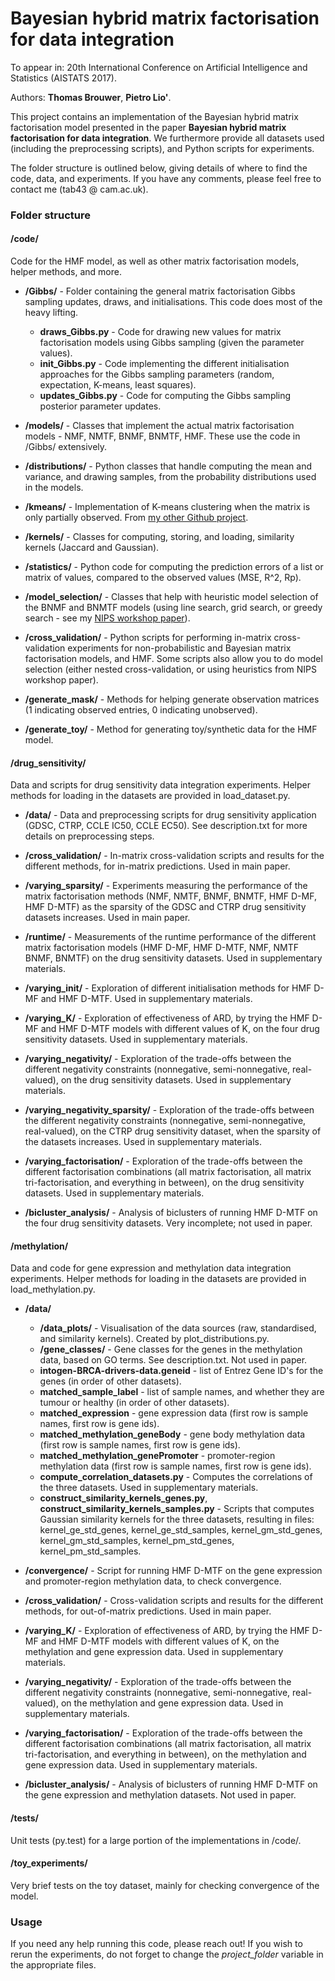 # Bayesian hybrid matrix factorisation for data integration

To appear in: 20th International Conference on Artificial Intelligence and Statistics (AISTATS 2017).

Authors: **Thomas Brouwer**, **Pietro Lio'**.

This project contains an implementation of the Bayesian hybrid matrix factorisation model presented in the paper **Bayesian hybrid matrix factorisation for data integration**. We furthermore provide all datasets used (including the preprocessing scripts), and Python scripts for experiments.

The folder structure is outlined below, giving details of where to find the code, data, and experiments. If you have any comments, please feel free to contact me (tab43 @ cam.ac.uk).


### Folder structure


#### /code/
Code for the HMF model, as well as other matrix factorisation models, helper methods, and more.
- **/Gibbs/** - Folder containing the general matrix factorisation Gibbs sampling updates, draws, and initialisations. This code does most of the heavy lifting.

  - **draws_Gibbs.py** - Code for drawing new values for matrix factorisation models using Gibbs sampling (given the parameter values).
  - **init_Gibbs.py** - Code implementing the different initialisation approaches for the Gibbs sampling parameters (random, expectation, K-means, least squares).
  - **updates_Gibbs.py** - Code for computing the Gibbs sampling posterior parameter updates.

- **/models/** - Classes that implement the actual matrix factorisation models - NMF, NMTF, BNMF, BNMTF, HMF. These use the code in /Gibbs/ extensively.

- **/distributions/** - Python classes that handle computing the mean and variance, and drawing samples, from the probability distributions used in the models.

- **/kmeans/** - Implementation of K-means clustering when the matrix is only partially observed. From [my other Github project](https://github.com/ThomasBrouwer/kmeans_missing).

- **/kernels/** - Classes for computing, storing, and loading, similarity kernels (Jaccard and Gaussian).

- **/statistics/** - Python code for computing the prediction errors of a list or matrix of values, compared to the observed values (MSE, R^2, Rp).

- **/model_selection/** - Classes that help with heuristic model selection of the BNMF and BNMTF models (using line search, grid search, or greedy search - see my [NIPS workshop paper](http://arxiv.org/abs/1610.08127)).

- **/cross_validation/** - Python scripts for performing in-matrix cross-validation experiments for non-probabilistic and Bayesian matrix factorisation models, and HMF. Some scripts also allow you to do model selection (either nested cross-validation, or using heuristics from NIPS workshop paper).

- **/generate_mask/** - Methods for helping generate observation matrices (1 indicating observed entries, 0 indicating unobserved).

- **/generate_toy/** - Method for generating toy/synthetic data for the HMF model.


#### /drug_sensitivity/
Data and scripts for drug sensitivity data integration experiments. Helper methods for loading in the datasets are provided in load_dataset.py.

- **/data/** - Data and preprocessing scripts for drug sensitivity application (GDSC, CTRP, CCLE IC50, CCLE EC50). See description.txt for more details on preprocessing steps.

- **/cross_validation/** - In-matrix cross-validation scripts and results for the different methods, for in-matrix predictions. Used in main paper.

- **/varying_sparsity/** - Experiments measuring the performance of the matrix factorisation methods (NMF, NMTF, BNMF, BNMTF, HMF D-MF, HMF D-MTF) as the sparsity of the GDSC and CTRP drug sensitivity datasets increases. Used in main paper.

- **/runtime/** - Measurements of the runtime performance of the different matrix factorisation models (HMF D-MF, HMF D-MTF, NMF, NMTF BNMF, BNMTF) on the drug sensitivity datasets. Used in supplementary materials.

- **/varying_init/** - Exploration of different initialisation methods for HMF D-MF and HMF D-MTF. Used in supplementary materials.

- **/varying_K/** - Exploration of effectiveness of ARD, by trying the HMF D-MF and HMF D-MTF models with different values of K, on the four drug sensitivity datasets. Used in supplementary materials.

- **/varying_negativity/** - Exploration of the trade-offs between the different negativity constraints (nonnegative, semi-nonnegative, real-valued), on the drug sensitivity datasets. Used in supplementary materials.

- **/varying_negativity_sparsity/** - Exploration of the trade-offs between the different negativity constraints (nonnegative, semi-nonnegative, real-valued), on the CTRP drug sensitivity dataset, when the sparsity of the datasets increases. Used in supplementary materials.

- **/varying_factorisation/** - Exploration of the trade-offs between the different factorisation combinations (all matrix factorisation, all matrix tri-factorisation, and everything in between), on the drug sensitivity datasets. Used in supplementary materials.

- **/bicluster_analysis/** - Analysis of biclusters of running HMF D-MTF on the four drug sensitivity datasets. Very incomplete; not used in paper.


#### /methylation/
Data and code for gene expression and methylation data integration experiments. Helper methods for loading in the datasets are provided in load_methylation.py.

- **/data/**
  - **/data_plots/** - Visualisation of the data sources (raw, standardised, and similarity kernels). Created by plot_distributions.py.
  - **/gene_classes/** - Gene classes for the genes in the methylation data, based on GO terms. See description.txt. Not used in paper.
  - **intogen-BRCA-drivers-data.geneid** - list of Entrez Gene ID's for the genes (in order of other datasets).
  - **matched_sample_label** - list of sample names, and whether they are tumour or healthy (in order of other datasets).
  - **matched_expression** - gene expression data (first row is sample names, first row is gene ids).
  - **matched_methylation_geneBody** - gene body methylation data (first row is sample names, first row is gene ids).
  - **matched_methylation_genePromoter** - promoter-region methylation data (first row is sample names, first row is gene ids).
  - **compute_correlation_datasets.py** - Computes the correlations of the three datasets. Used in supplementary materials.
  - **construct_similarity_kernels_genes.py**, **construct_similarity_kernels_samples.py** - Scripts that computes Gaussian similarity kernels for the three datasets, resulting in files: kernel_ge_std_genes, kernel_ge_std_samples, kernel_gm_std_genes, kernel_gm_std_samples, kernel_pm_std_genes, kernel_pm_std_samples.

- **/convergence/** - Script for running HMF D-MTF on the gene expression and promoter-region methylation data, to check convergence.

- **/cross_validation/** - Cross-validation scripts and results for the different methods, for out-of-matrix predictions. Used in main paper.

- **/varying_K/** - Exploration of effectiveness of ARD, by trying the HMF D-MF and HMF D-MTF models with different values of K, on the methylation and gene expression data. Used in supplementary materials.

- **/varying_negativity/** - Exploration of the trade-offs between the different negativity constraints (nonnegative, semi-nonnegative, real-valued), on the methylation and gene expression data. Used in supplementary materials.

- **/varying_factorisation/** - Exploration of the trade-offs between the different factorisation combinations (all matrix factorisation, all matrix tri-factorisation, and everything in between), on the methylation and gene expression data. Used in supplementary materials.

- **/bicluster_analysis/** - Analysis of biclusters of running HMF D-MTF on the gene expression and methylation datasets. Not used in paper.


#### /tests/
Unit tests (py.test) for a large portion of the implementations in /code/.


#### /toy_experiments/
Very brief tests on the toy dataset, mainly for checking convergence of the model.


### Usage
If you need any help running this code, please reach out!
If you wish to rerun the experiments, do not forget to change the *project_folder* variable in the appropriate files.

